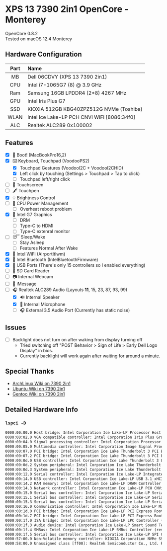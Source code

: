 # XPS 13 7390 2in1 OpenCore - Monterey

OpenCore 0.8.2  
Tested on macOS 12.4 Monterey

## Hardware Configuration

| Part | Name |
|:--:|:--|
| MB   | Dell 06CDVY (XPS 13 7390 2in1)               |
| CPU  | Intel i7-1065G7 (8) @ 3.9 GHz                |
| Ram  | Samsung 16GB LPDDR4 (2*8) 4267 MHz           |
| GPU  | Intel Iris Plus G7                           |
| SSD  | KIOXIA 512GB KBG40ZPZ512G NVMe (Toshiba)     |
| WLAN | Intel Ice Lake-LP PCH CNVi WiFi [8086:34f0]  |
| ALC  | Realtek ALC289 0x100002                      |

## Features

- [x] 🍎 Boot! (MacBookPro16,2)
- [x] ⌨️ Keyboard, Touchpad (VoodooPS2)
  - [x] Touchpad Gestures (VoodooI2C + VoodooI2CHID)
  - [x] Left click by touching (Settings > Touchpad > Tap to click)
  - [ ] Touchpad left/right click
- [ ] 🤞 Touchscreen
- [ ] 🖋 Touchpen
- [x] 💡 Brightness Control
- [ ] 🔋 CPU Power Management
  - [ ] Overheat reboot problem
- [x] 🌈 Intel G7 Graphics
  - [ ] DRM
  - [ ] Type-C to HDMI
  - [ ] Type-C extenral monitor
- [ ] 😴 Sleep/Wake
  - [ ] Stay Asleep
  - [ ] Features Normal After Wake
- [x] 📶 Intel WiFi (AirportItlwm)
- [x] 📶 Intel Bluetooth (IntelBluetoothFirmware)
- [x] 🔌 USB Ports (There's only 15 controllers so I enabled everything)
- [ ] 💾 SD Card Reader
- [ ] 📷 Internal Webcam
- [ ] 💬 iMessage
- [ ] 🎧 Realtek ALC289 Audio (Layouts **11**, 15, 23, 87, 93, 99)
  - [x] 🔊 Internal Speaker
  - [x] 🎤 Internal Microphone
  - [ ] 🎧 External 3.5 Audio Port (Currently has static noise)

## Issues

- [ ] Backlight does not turn on after waking from display turning off
  - Tried switching off "POST Behavior > Sign of Life > Early Dell Logo Display" in bios.
  - Currently backlight will work again after waiting for around a minute.

## Special Thanks

- [ArchLinux Wiki on 7390 2in1](https://wiki.archlinux.org/title/Dell_XPS_13_2-in-1_(7390))
- [Ubuntu Wiki on 7390 2in1](https://wiki.ubuntu.com/Dell/XPS/XPS-13-7390-2-in-1)
- [Gentoo Wiki on 7390 2in1](https://wiki.gentoo.org/wiki/Dell_XPS_13_2-in-1_(7390))

## Detailed Hardware Info

### `lspci -D`

```txt
0000:00:00.0 Host bridge: Intel Corporation Ice Lake-LP Processor Host Bridge/DRAM Registers (rev 03)
0000:00:02.0 VGA compatible controller: Intel Corporation Iris Plus Graphics G7 (rev 07)
0000:00:04.0 Signal processing controller: Intel Corporation Processor Power and Thermal Controller (rev 03)
0000:00:05.0 Multimedia controller: Intel Corporation Image Signal Processor (rev 03)
0000:00:07.0 PCI bridge: Intel Corporation Ice Lake Thunderbolt 3 PCI Express Root Port #0 (rev 03)
0000:00:07.2 PCI bridge: Intel Corporation Ice Lake Thunderbolt 3 PCI Express Root Port #2 (rev 03)
0000:00:0d.0 USB controller: Intel Corporation Ice Lake Thunderbolt 3 USB Controller (rev 03)
0000:00:0d.2 System peripheral: Intel Corporation Ice Lake Thunderbolt 3 NHI #0 (rev 03)
0000:00:0d.3 System peripheral: Intel Corporation Ice Lake Thunderbolt 3 NHI #1 (rev 03)
0000:00:12.0 Serial controller: Intel Corporation Ice Lake-LP Integrated Sensor Solution (rev 30)
0000:00:14.0 USB controller: Intel Corporation Ice Lake-LP USB 3.1 xHCI Host Controller (rev 30)
0000:00:14.2 RAM memory: Intel Corporation Ice Lake-LP DRAM Controller (rev 30)
0000:00:14.3 Network controller: Intel Corporation Ice Lake-LP PCH CNVi WiFi (rev 30)
0000:00:15.0 Serial bus controller: Intel Corporation Ice Lake-LP Serial IO I2C Controller #0 (rev 30)
0000:00:15.1 Serial bus controller: Intel Corporation Ice Lake-LP Serial IO I2C Controller #1 (rev 30)
0000:00:15.3 Serial bus controller: Intel Corporation Ice Lake-LP Serial IO I2C Controller #3 (rev 30)
0000:00:16.0 Communication controller: Intel Corporation Ice Lake-LP Management Engine (rev 30)
0000:00:1d.0 PCI bridge: Intel Corporation Ice Lake-LP PCI Express Root Port #9 (rev 30)
0000:00:1d.7 PCI bridge: Intel Corporation Ice Lake-LP PCI Express Root Port #16 (rev 30)
0000:00:1f.0 ISA bridge: Intel Corporation Ice Lake-LP LPC Controller (rev 30)
0000:00:1f.3 Audio device: Intel Corporation Ice Lake-LP Smart Sound Technology Audio Controller (rev 30)
0000:00:1f.4 SMBus: Intel Corporation Ice Lake-LP SMBus Controller (rev 30)
0000:00:1f.5 Serial bus controller: Intel Corporation Ice Lake-LP SPI Controller (rev 30)
0000:57:00.0 Non-Volatile memory controller: KIOXIA Corporation NVMe SSD Controller BG4
0000:58:00.0 Unassigned class [ff00]: Realtek Semiconductor Co., Ltd. RTS525A PCI Express Card Reader (rev 01)
```
